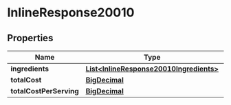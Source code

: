 

# InlineResponse20010

## Properties

Name | Type | Description | Notes
------------ | ------------- | ------------- | -------------
**ingredients** | [**List&lt;InlineResponse20010Ingredients&gt;**](InlineResponse20010Ingredients.md) |  | 
**totalCost** | [**BigDecimal**](BigDecimal.md) |  | 
**totalCostPerServing** | [**BigDecimal**](BigDecimal.md) |  | 




